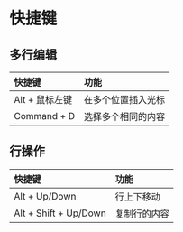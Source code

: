 # 快捷键

## 多行编辑

| 快捷键 | 功能 |
| :--- | :--- |
| Alt + 鼠标左键 | 在多个位置插入光标 |
| Command + D | 选择多个相同的内容 |

## 行操作

| 快捷键 | 功能 |
| :--- | :--- |
| Alt + Up/Down | 行上下移动 |
| Alt + Shift + Up/Down | 复制行的内容 |

